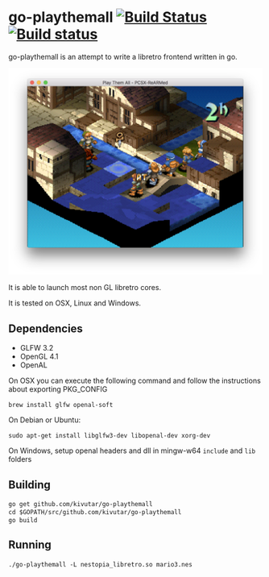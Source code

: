 # go-playthemall [![Build Status](https://travis-ci.org/kivutar/go-playthemall.svg?branch=master)](https://travis-ci.org/kivutar/go-playthemall) [![Build status](https://ci.appveyor.com/api/projects/status/kd0mhl1ly5fdnqgt?svg=true)](https://ci.appveyor.com/project/kivutar/go-playthemall)

go-playthemall is an attempt to write a libretro frontend written in go.

![Screenshot](screenshot.png)

It is able to launch most non GL libretro cores.

It is tested on OSX, Linux and Windows.

## Dependencies

 * GLFW 3.2
 * OpenGL 4.1
 * OpenAL

On OSX you can execute the following command and follow the instructions about exporting PKG_CONFIG

    brew install glfw openal-soft

On Debian or Ubuntu:

    sudo apt-get install libglfw3-dev libopenal-dev xorg-dev

On Windows, setup openal headers and dll in mingw-w64 `include` and `lib` folders

## Building

    go get github.com/kivutar/go-playthemall
    cd $GOPATH/src/github.com/kivutar/go-playthemall
    go build

## Running

    ./go-playthemall -L nestopia_libretro.so mario3.nes
